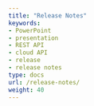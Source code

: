 ```yaml
---
title: "Release Notes"
keywords:
- PowerPoint
- presentation
- REST API
- cloud API
- release
- release notes
type: docs
url: /release-notes/
weight: 40
---
```

